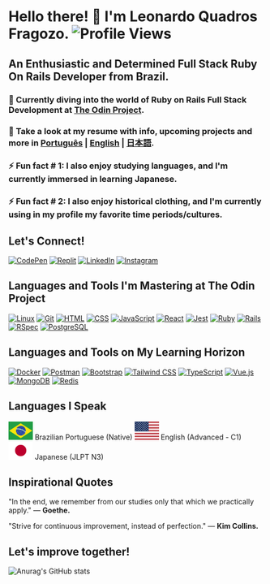 # Hello there! 👋 I'm Leonardo Quadros Fragozo. ![Profile Views](https://komarev.com/ghpvc/?username=FragozoLeonardo&color=blue&style=plastic)

## An Enthusiastic and Determined Full Stack Ruby On Rails Developer from Brazil.

### 🌱 Currently diving into the world of Ruby on Rails Full Stack Development at [The Odin Project](https://www.theodinproject.com/).

### 📄 Take a look at my resume with info, upcoming projects and more in [Português](https://flowcv.com/resume/lgihjnqlig) | [English](https://flowcv.com/resume/i9see6w58l) | [日本語](https://flowcv.com/resume/69h8pu2hpt).

### ⚡ Fun fact # 1: I also enjoy studying languages, and I'm currently immersed in learning **Japanese**.

### ⚡ Fun fact # 2: I also enjoy historical clothing, and I'm currently using in my profile my favorite time periods/cultures.

## Let's Connect!
[![CodePen](https://skillicons.dev/icons?i=codepen)](https://codepen.io/fragozoleo)
[![Replit](https://skillicons.dev/icons?i=replit)](https://replit.com/@FragozoLeonardo)
[![LinkedIn](https://skillicons.dev/icons?i=linkedin)](https://linkedin.com/in/leonardo-fragozo)
[![Instagram](https://skillicons.dev/icons?i=instagram)](https://www.instagram.com/fragozo.leo/)

## Languages and Tools I'm Mastering at The Odin Project
[![Linux](https://skillicons.dev/icons?i=linux)](https://www.linux.org/)
[![Git](https://skillicons.dev/icons?i=git)](https://git-scm.com/)
[![HTML](https://skillicons.dev/icons?i=html)](https://developer.mozilla.org/en-US/docs/Web/HTML)
[![CSS](https://skillicons.dev/icons?i=css)](https://developer.mozilla.org/en-US/docs/Web/CSS)
[![JavaScript](https://skillicons.dev/icons?i=js)](https://developer.mozilla.org/en-US/docs/Web/JavaScript)
[![React](https://skillicons.dev/icons?i=react)](https://reactjs.org/)
[![Jest](https://skillicons.dev/icons?i=jest)](https://jestjs.io/)
[![Ruby](https://skillicons.dev/icons?i=ruby)](https://www.ruby-lang.org/)
[![Rails](https://skillicons.dev/icons?i=rails)](https://rubyonrails.org/)
<a href="https://rspec.info/" target="_blank"><img src="https://www.svgrepo.com/show/374053/rspec.svg" alt="RSpec" width="48" height="48" /></a>
[![PostgreSQL](https://skillicons.dev/icons?i=postgres)](https://www.postgresql.org/)

## Languages and Tools on My Learning Horizon
[![Docker](https://skillicons.dev/icons?i=docker)](https://www.docker.com/)
[![Postman](https://skillicons.dev/icons?i=postman)](https://www.postman.com/)
[![Bootstrap](https://skillicons.dev/icons?i=bootstrap)](https://getbootstrap.com/)
[![Tailwind CSS](https://skillicons.dev/icons?i=tailwind)](https://tailwindcss.com/)
[![TypeScript](https://skillicons.dev/icons?i=ts)](https://www.typescriptlang.org/)
[![Vue.js](https://skillicons.dev/icons?i=vue)](https://vuejs.org/)
[![MongoDB](https://skillicons.dev/icons?i=mongodb)](https://www.mongodb.com/)
[![Redis](https://skillicons.dev/icons?i=redis)](https://redis.io/)

## Languages I Speak
<img src="https://github.com/lipis/flag-icons/blob/main/flags/4x3/br.svg" alt="Brazil Flag" width="48" height="36" /> Brazilian Portuguese (Native) 
<img src="https://github.com/lipis/flag-icons/blob/main/flags/4x3/us.svg" alt="USA Flag" width="48" height="36" /> English (Advanced - C1) 
<img src="https://github.com/lipis/flag-icons/blob/main/flags/4x3/jp.svg" alt="Japan Flag" width="48" height="36" /> Japanese (JLPT N3)

## Inspirational Quotes
"In the end, we remember from our studies only that which we practically apply." — **Goethe.**

"Strive for continuous improvement, instead of perfection." — **Kim Collins.**

## Let's improve together!
![Anurag's GitHub stats](https://github-readme-stats.vercel.app/api?username=FragozoLeonardo&theme=transparent)
